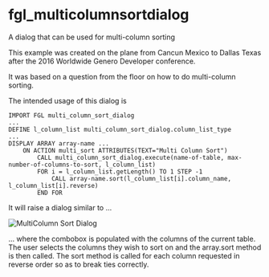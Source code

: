 # fgl_multicolumnsortdialog
A dialog that can be used for multi-column sorting

This example was created on the plane from Cancun Mexico to Dallas Texas after the 2016 Worldwide Genero Developer conference.

It was based on a question from the floor on how to do multi-column sorting.

The intended usage of this dialog is

    IMPORT FGL multi_column_sort_dialog
    ...
    DEFINE l_column_list multi_column_sort_dialog.column_list_type 
    ...
    DISPLAY ARRAY array-name ...
        ON ACTION multi_sort ATTRIBUTES(TEXT="Multi Column Sort")
            CALL multi_column_sort_dialog.execute(name-of-table, max-number-of-columns-to-sort, l_column_list)
            FOR i = l_column_list.getLength() TO 1 STEP -1
                CALL array-name.sort(l_column_list[i].column_name,  l_column_list[i].reverse)
            END FOR
    
It will raise a dialog similar to ...

![MultiColumn Sort Dialog](https://user-images.githubusercontent.com/13615993/32205756-fc27c1a4-be55-11e7-8528-74c469220dd5.png)

... where the combobox is populated with the columns of the current table.  The user selects the columns they wish to sort on and the array.sort method is then called.  The sort method is called for each column requested in reverse order so as to break ties correctly.

